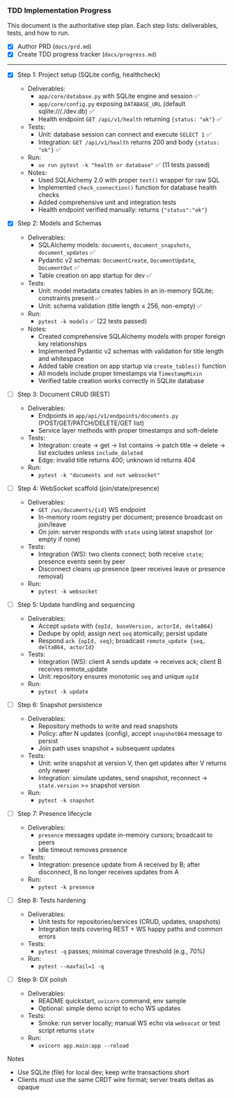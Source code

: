 ### TDD Implementation Progress

This document is the authoritative step plan. Each step lists: deliverables, tests, and how to run.

- [x] Author PRD (`docs/prd.md`)
- [x] Create TDD progress tracker (`docs/progress.md`)

---

- [x] Step 1: Project setup (SQLite config, healthcheck)
  - Deliverables:
    - `app/core/database.py` with SQLite engine and session ✅
    - `app/core/config.py` exposing `DATABASE_URL` (default sqlite:///./dev.db) ✅
    - Health endpoint `GET /api/v1/health` returning `{status: "ok"}` ✅
  - Tests:
    - Unit: database session can connect and execute `SELECT 1` ✅
    - Integration: `GET /api/v1/health` returns 200 and body `{status: "ok"}` ✅
  - Run:
    - `uv run pytest -k "health or database"` ✅ (11 tests passed)
  - Notes:
    - Used SQLAlchemy 2.0 with proper `text()` wrapper for raw SQL
    - Implemented `check_connection()` function for database health checks
    - Added comprehensive unit and integration tests
    - Health endpoint verified manually: returns `{"status":"ok"}`

- [x] Step 2: Models and Schemas
  - Deliverables:
    - SQLAlchemy models: `documents`, `document_snapshots`, `document_updates` ✅
    - Pydantic v2 schemas: `DocumentCreate`, `DocumentUpdate`, `DocumentOut` ✅
    - Table creation on app startup for dev ✅
  - Tests:
    - Unit: model metadata creates tables in an in-memory SQLite; constraints present ✅
    - Unit: schema validation (title length ≤ 256, non-empty) ✅
  - Run:
    - `pytest -k models` ✅ (22 tests passed)
  - Notes:
    - Created comprehensive SQLAlchemy models with proper foreign key relationships
    - Implemented Pydantic v2 schemas with validation for title length and whitespace
    - Added table creation on app startup via `create_tables()` function
    - All models include proper timestamps via `TimestampMixin`
    - Verified table creation works correctly in SQLite database

- [ ] Step 3: Document CRUD (REST)
  - Deliverables:
    - Endpoints in `app/api/v1/endpoints/documents.py` (POST/GET/PATCH/DELETE/GET list)
    - Service layer methods with proper timestamps and soft-delete
  - Tests:
    - Integration: create -> get -> list contains -> patch title -> delete -> list excludes unless `include_deleted`
    - Edge: invalid title returns 400; unknown id returns 404
  - Run:
    - `pytest -k "documents and not websocket"`

- [ ] Step 4: WebSocket scaffold (join/state/presence)
  - Deliverables:
    - `GET /ws/documents/{id}` WS endpoint
    - In-memory room registry per document; presence broadcast on join/leave
    - On join: server responds with `state` using latest snapshot (or empty if none)
  - Tests:
    - Integration (WS): two clients connect; both receive `state`; presence events seen by peer
    - Disconnect cleans up presence (peer receives leave or presence removal)
  - Run:
    - `pytest -k websocket`

- [ ] Step 5: Update handling and sequencing
  - Deliverables:
    - Accept `update` with `{opId, baseVersion, actorId, deltaB64}`
    - Dedupe by opId; assign next `seq` atomically; persist update
    - Respond `ack {opId, seq}`; broadcast `remote_update {seq, deltaB64, actorId}`
  - Tests:
    - Integration (WS): client A sends update -> receives ack; client B receives remote_update
    - Unit: repository ensures monotonic `seq` and unique `opId`
  - Run:
    - `pytest -k update`

- [ ] Step 6: Snapshot persistence
  - Deliverables:
    - Repository methods to write and read snapshots
    - Policy: after N updates (config), accept `snapshotB64` message to persist
    - Join path uses snapshot + subsequent updates
  - Tests:
    - Unit: write snapshot at version V, then get updates after V returns only newer
    - Integration: simulate updates, send snapshot, reconnect -> `state.version` >= snapshot version
  - Run:
    - `pytest -k snapshot`

- [ ] Step 7: Presence lifecycle
  - Deliverables:
    - `presence` messages update in-memory cursors; broadcast to peers
    - Idle timeout removes presence
  - Tests:
    - Integration: presence update from A received by B; after disconnect, B no longer receives updates from A
  - Run:
    - `pytest -k presence`

- [ ] Step 8: Tests hardening
  - Deliverables:
    - Unit tests for repositories/services (CRUD, updates, snapshots)
    - Integration tests covering REST + WS happy paths and common errors
  - Tests:
    - `pytest -q` passes; minimal coverage threshold (e.g., 70%)
  - Run:
    - `pytest --maxfail=1 -q`

- [ ] Step 9: DX polish
  - Deliverables:
    - README quickstart, `uvicorn` command, env sample
    - Optional: simple demo script to echo WS updates
  - Tests:
    - Smoke: run server locally; manual WS echo via `websocat` or test script returns `state`
  - Run:
    - `uvicorn app.main:app --reload`

Notes
- Use SQLite (file) for local dev; keep write transactions short
- Clients must use the same CRDT wire format; server treats deltas as opaque



